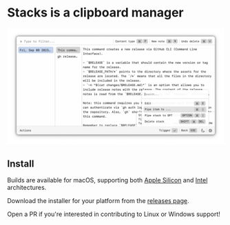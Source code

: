 # Stacks is a clipboard manager

![screenshot](./docs/screenshots/screenshot.png)

## Install

Builds are available for macOS, supporting both [Apple
Silicon](https://github.com/cablehead/stacks/releases/download/v0.10.0/Stacks_0.10.0_aarch64.dmg)
and
[Intel](https://github.com/cablehead/stacks/releases/download/v0.10.0/Stacks_0.10.0_x86_64.dmg)
architectures.

Download the installer for your platform from the [releases
page](https://github.com/cablehead/stacks/releases).

Open a PR if you're interested in contributing to Linux or Windows support!

